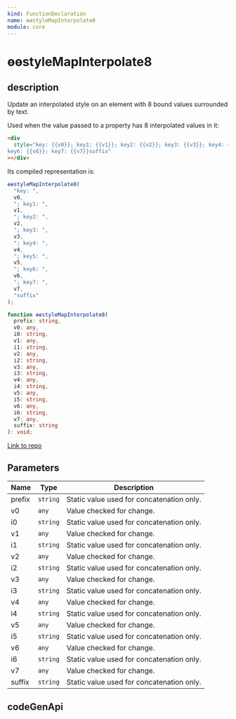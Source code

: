 ```yaml
---
kind: FunctionDeclaration
name: ɵɵstyleMapInterpolate8
module: core
---
```


# ɵɵstyleMapInterpolate8

## description

Update an interpolated style on an element with 8 bound values surrounded by text.

Used when the value passed to a property has 8 interpolated values in it:

```html
<div
  style="key: {{v0}}; key1: {{v1}}; key2: {{v2}}; key3: {{v3}}; key4: {{v4}}; key5: {{v5}};
key6: {{v6}}; key7: {{v7}}suffix"
></div>
```

Its compiled representation is:

```ts
ɵɵstyleMapInterpolate8(
  "key: ",
  v0,
  "; key1: ",
  v1,
  "; key2: ",
  v2,
  "; key3: ",
  v3,
  "; key4: ",
  v4,
  "; key5: ",
  v5,
  "; key6: ",
  v6,
  "; key7: ",
  v7,
  "suffix"
);
```

```ts
function ɵɵstyleMapInterpolate8(
  prefix: string,
  v0: any,
  i0: string,
  v1: any,
  i1: string,
  v2: any,
  i2: string,
  v3: any,
  i3: string,
  v4: any,
  i4: string,
  v5: any,
  i5: string,
  v6: any,
  i6: string,
  v7: any,
  suffix: string
): void;
```

[Link to repo](https://github.com/timdeschryver/angular/blob/master/packages/core/src/render3/instructions/style_map_interpolation.ts#L305-L313)

## Parameters

| Name   | Type     | Description                               |
| ------ | -------- | ----------------------------------------- |
| prefix | `string` | Static value used for concatenation only. |
| v0     | `any`    | Value checked for change.                 |
| i0     | `string` | Static value used for concatenation only. |
| v1     | `any`    | Value checked for change.                 |
| i1     | `string` | Static value used for concatenation only. |
| v2     | `any`    | Value checked for change.                 |
| i2     | `string` | Static value used for concatenation only. |
| v3     | `any`    | Value checked for change.                 |
| i3     | `string` | Static value used for concatenation only. |
| v4     | `any`    | Value checked for change.                 |
| i4     | `string` | Static value used for concatenation only. |
| v5     | `any`    | Value checked for change.                 |
| i5     | `string` | Static value used for concatenation only. |
| v6     | `any`    | Value checked for change.                 |
| i6     | `string` | Static value used for concatenation only. |
| v7     | `any`    | Value checked for change.                 |
| suffix | `string` | Static value used for concatenation only. |

## codeGenApi
